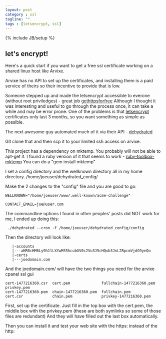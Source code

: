 ```yaml
---
layout: post
category : ssl
tagline: ""
tags : [letsencrypt, ssl]
---
```

{% include JB/setup %}


## let's encrypt!

Here's a quick start if you want to get a free ssl certificate working on a shared linux host like Arvixe.

Arvixe has no API to set up the certificates, and installing them is a paid service of theirs so their incentive to provide that is low.

Someone stepped up and made the letsencrypt accessible to everone (without root priviledges) - great job [gethttpsforfree](https://gethttpsforfree.com)   Although I thought it was interesting and useful to go through the process once, it can take a while and may be error prone.  One of the problems is that [letsencrypt](https://letsencrypt.org/) certificates only last 3 months, so you want something as simple as possible.

The next awesome guy automated much of it via their API - [dehydrated](https://github.com/lukas2511/dehydrated)

Git clone that and then scp it to your limited ssh access on arvixe.

This project has a dependency on mktemp.  You probably will not be able to apt-get it.  I found a ruby version of it that seems to work - [ruby-toolbox-mktemp](https://www.ruby-toolbox.com/projects/mktemp)
You can do a "gem install mktemp"

I set a config directory and the wellknown directory all in my home directory.
	/home/joeuser/dehydrated_config/

Make the 2 changes to the "config" file and you are good to go:

	WELLKNOWN="/home/joeuser/www/.well-known/acme-challenge"

	CONTACT_EMAIL=joe@user.com

The commandline options I found in other peoples' posts did NOT work for me, I ended up doing this:

	 ./dehydrated --cron -f /home/joeuser/dehydrated_config/config


Then the directory will look like:

	   |-accounts
	   |---aHR0cHM6Ly9h1lLXYwMS5hcubGV0c2Vu3J5cHQub3JnL2RpcmVjdG9yeQo
	   |-certs
	   |---joedomain.com

And the joedomain.com/ will have the two things you need for the arvixe cpanel ssl gui

	cert-1477216360.csr  cert.pem              fullchain-1477216360.pem  privkey.pem
	cert-1477216360.pem  chain-1477216360.pem  fullchain.pem
	cert.csr             chain.pem             privkey-1477216360.pem


First, set up the certificate.
Just fill in the top box with the cert.pem, the middle box with the privkey.pem (these are both symlinks so some of those files are redundant)  And they will have filled out the last box automatically.

Then you can install it and test your web site with the https: instead of the http:


